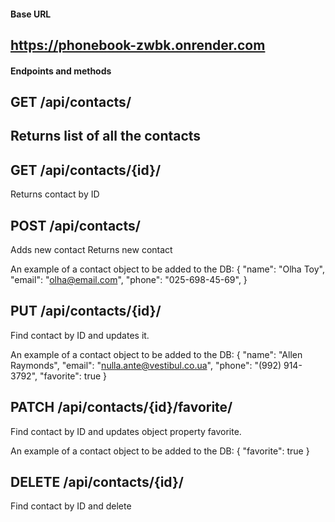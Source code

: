#### Base URL
https://phonebook-zwbk.onrender.com
-----
#### Endpoints and methods

## GET /api/contacts/
Returns list of all the contacts
-----
## GET /api/contacts/{id}/
Returns contact by ID

## POST /api/contacts/
Adds new contact
Returns new contact

An example of a contact object to be added to the DB:
{
    "name": "Olha Toy",
    "email": "olha@email.com",
    "phone": "025-698-45-69",
}


## PUT /api/contacts/{id}/
Find contact by ID and updates it.

An example of a contact object to be added to the DB:
{
    "name": "Allen Raymonds",
    "email": "nulla.ante@vestibul.co.ua",
    "phone": "(992) 914-3792",
    "favorite": true
}

## PATCH /api/contacts/{id}/favorite/
Find contact by ID and updates object property favorite.

An example of a contact object to be added to the DB:
{
    "favorite": true
}
## DELETE /api/contacts/{id}/
Find contact by ID and delete

